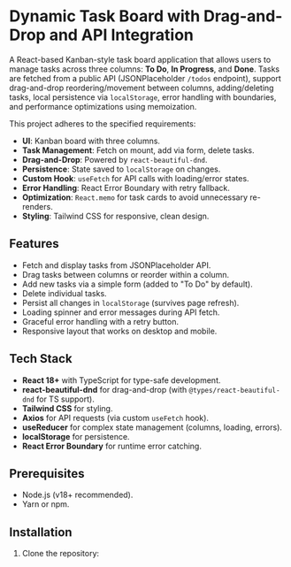 # Dynamic Task Board with Drag-and-Drop and API Integration

A React-based Kanban-style task board application that allows users to manage tasks across three columns: **To Do**, **In Progress**, and **Done**. Tasks are fetched from a public API (JSONPlaceholder `/todos` endpoint), support drag-and-drop reordering/movement between columns, adding/deleting tasks, local persistence via `localStorage`, error handling with boundaries, and performance optimizations using memoization.

This project adheres to the specified requirements:

- **UI**: Kanban board with three columns.
- **Task Management**: Fetch on mount, add via form, delete tasks.
- **Drag-and-Drop**: Powered by `react-beautiful-dnd`.
- **Persistence**: State saved to `localStorage` on changes.
- **Custom Hook**: `useFetch` for API calls with loading/error states.
- **Error Handling**: React Error Boundary with retry fallback.
- **Optimization**: `React.memo` for task cards to avoid unnecessary re-renders.
- **Styling**: Tailwind CSS for responsive, clean design.

## Features

- Fetch and display tasks from JSONPlaceholder API.
- Drag tasks between columns or reorder within a column.
- Add new tasks via a simple form (added to "To Do" by default).
- Delete individual tasks.
- Persist all changes in `localStorage` (survives page refresh).
- Loading spinner and error messages during API fetch.
- Graceful error handling with a retry button.
- Responsive layout that works on desktop and mobile.

## Tech Stack

- **React 18+** with TypeScript for type-safe development.
- **react-beautiful-dnd** for drag-and-drop (with `@types/react-beautiful-dnd` for TS support).
- **Tailwind CSS** for styling.
- **Axios** for API requests (via custom `useFetch` hook).
- **useReducer** for complex state management (columns, loading, errors).
- **localStorage** for persistence.
- **React Error Boundary** for runtime error catching.

## Prerequisites

- Node.js (v18+ recommended).
- Yarn or npm.

## Installation

1. Clone the repository:
